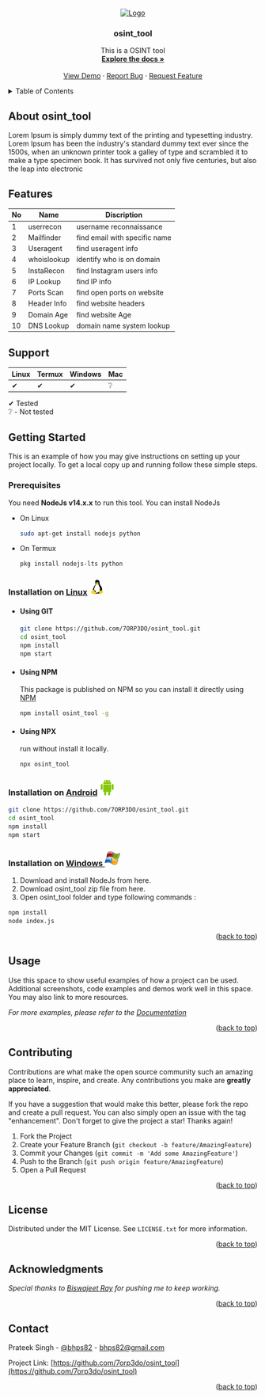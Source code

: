 <div id="top"></div>

<!-- [![Contributors][contributors-shield]][contributors-url]
[![Forks][forks-shield]][forks-url]
[![Stargazers][stars-shield]][stars-url]
[![Issues][issues-shield]][issues-url]
[![MIT License][license-shield]][license-url]
[![LinkedIn][linkedin-shield]][linkedin-url] -->

<!-- PROJECT LOGO -->
<br />
<div align="center">
  <a href="https://github.com/7orp3do/osint_tool">
    <img src="https://raw.githubusercontent.com/othneildrew/Best-README-Template/master/images/logo.png" alt="Logo" width="80" height="80">
  </a>

<h3 align="center">osint_tool</h3>

  <p align="center">
    This is a OSINT tool
    <br />
    <a href="https://github.com/7orp3do/osint_tool"><strong>Explore the docs »</strong></a>
    <br />
    <br />
    <a href="https://github.com/7orp3do/osint_tool">View Demo</a>
    ·
    <a href="https://github.com/7orp3do/osint_tool/issues">Report Bug</a>
    ·
    <a href="https://github.com/7orp3do/osint_tool/issues">Request Feature</a>
  </p>
</div>

<!-- TABLE OF CONTENTS -->
<details>
  <summary>Table of Contents</summary>
  <ol>
    <li>
      <a href="#about-the-project">About The Project</a>
      <ul>
        <li><a href="#built-with">Built With</a></li>
      </ul>
    </li>
    <li>
      <a href="#getting-started">Getting Started</a>
      <ul>
        <li><a href="#prerequisites">Prerequisites</a></li>
        <li><a href="#Installation on">Installation on</a></li>
      </ul>
    </li>
    <li><a href="#usage">Usage</a></li>
    <li><a href="#roadmap">Roadmap</a></li>
    <li><a href="#contributing">Contributing</a></li>
    <li><a href="#license">License</a></li>
    <li><a href="#contact">Contact</a></li>
    <li><a href="#acknowledgments">Acknowledgments</a></li>
  </ol>
</details>

<!-- ABOUT THE PROJECT -->

## About osint_tool

<!-- [![Product Name Screen Shot][product-screenshot]](https://example.com) -->

Lorem Ipsum is simply dummy text of the printing and typesetting industry. Lorem Ipsum has been the industry's standard dummy text ever since the 1500s, when an unknown printer took a galley of type and scrambled it to make a type specimen book. It has survived not only five centuries, but also the leap into electronic

<!-- <p align="right">(<a href="#top">back to top</a>)</p> -->

## Features

| No  | Name        | Discription                   |
| --- | ----------- | ----------------------------- |
| 1   | userrecon   | username reconnaissance       |
| 2   | Mailfinder  | find email with specific name |
| 3   | Useragent   | find useragent info           |
| 4   | whoislookup | identify who is on domain     |
| 5   | InstaRecon  | find Instagram users info     |
| 6   | IP Lookup   | find IP info                  |
| 7   | Ports Scan  | find open ports on website    |
| 8   | Header Info | find website headers          |
| 9   | Domain Age  | find website Age              |
| 10  | DNS Lookup  | domain name system lookup     |

## Support

| Linux | Termux | Windows | Mac |
| ----- | ------ | ------- | --- |
| ✔     | ✔      | ✔       | ❔  |

✔ Tested  
❔ - Not tested

<!-- GETTING STARTED -->

## Getting Started

This is an example of how you may give instructions on setting up your project locally.
To get a local copy up and running follow these simple steps.

### Prerequisites

You need **NodeJs v14.x.x** to run this tool. You can install NodeJs

- On Linux
  ```sh
  sudo apt-get install nodejs python
  ```
- On Termux
  ```sh
  pkg install nodejs-lts python
  ```

### Installation on [Linux](https://wikipedia.org/wiki/Linux) [![alt tag](./images/OS-Linux-icon.png)](https://en.wikipedia.org/wiki/Linux)

- #### Using GIT

  ```sh
  git clone https://github.com/7ORP3DO/osint_tool.git
  cd osint_tool
  npm install
  npm start
  ```

- #### Using NPM

  This package is published on NPM so you can install it directly using [NPM](http://npm.com)

  ```sh
  npm install osint_tool -g
  ```

- #### Using NPX

  run without install it locally.

  ```sh
  npx osint_tool
  ```

### Installation on [Android](https://wikipedia.org/wiki/Android) [![alt tag](./images/android-icon.png)](https://en.wikipedia.org/wiki/Android)

```sh
git clone https://github.com/7ORP3DO/osint_tool.git
cd osint_tool
npm install
npm start
```

### Installation on [Windows ](https://wikipedia.org/wiki/Microsoft_Windows)[![alt tag](./images/Windows-icon.png)](https://en.wikipedia.org/wiki/Microsoft_Windows)

1. Download and install NodeJs from here.
2. Download osint_tool zip file from here.
3. Open osint_tool folder and type following commands :

```bash
npm install
node index.js
```

<p align="right">(<a href="#top">back to top</a>)</p>

<!-- USAGE EXAMPLES -->

## Usage

Use this space to show useful examples of how a project can be used. Additional screenshots, code examples and demos work well in this space. You may also link to more resources.

_For more examples, please refer to the [Documentation](https://example.com)_

<p align="right">(<a href="#top">back to top</a>)</p>

<!-- ROADMAP -->
<!-- ## Roadmap

- [ ] Feature 1
- [ ] Feature 2
- [ ] Feature 3
    - [ ] Nested Feature

See the [open issues](https://github.com/7orp3do/osint_tool/issues) for a full list of proposed features (and known issues).

<p align="right">(<a href="#top">back to top</a>)</p> -->

<!-- CONTRIBUTING -->

## Contributing

Contributions are what make the open source community such an amazing place to learn, inspire, and create. Any contributions you make are **greatly appreciated**.

If you have a suggestion that would make this better, please fork the repo and create a pull request. You can also simply open an issue with the tag "enhancement".
Don't forget to give the project a star! Thanks again!

1. Fork the Project
2. Create your Feature Branch (`git checkout -b feature/AmazingFeature`)
3. Commit your Changes (`git commit -m 'Add some AmazingFeature'`)
4. Push to the Branch (`git push origin feature/AmazingFeature`)
5. Open a Pull Request

<p align="right">(<a href="#top">back to top</a>)</p>

<!-- LICENSE -->

## License

Distributed under the MIT License. See `LICENSE.txt` for more information.

<p align="right">(<a href="#top">back to top</a>)</p>

<!-- ACKNOWLEDGMENTS -->

## Acknowledgments

_Special thanks to [Biswajeet Ray](https://instagram.com/biswajeetray7) for pushing me to keep working._

<p align="right">(<a href="#top">back to top</a>)</p>

<!-- CONTACT -->

## Contact

Prateek Singh - [@bhps82](https://twitter.com/bhps82) - bhps82@gmail.com

Project Link: [https://github.com/7orp3do/osint_tool](https://github.com/7orp3do/osint_tool)

<p align="right">(<a href="#top">back to top</a>)</p>

<!-- MARKDOWN LINKS & IMAGES -->
<!-- https://www.markdownguide.org/basic-syntax/#reference-style-links -->

[contributors-shield]: https://img.shields.io/github/contributors/7orp3do/osint_tool.svg?style=for-the-badge
[contributors-url]: https://github.com/7orp3do/osint_tool/graphs/contributors
[forks-shield]: https://img.shields.io/github/forks/7orp3do/osint_tool.svg?style=for-the-badge
[forks-url]: https://github.com/7orp3do/osint_tool/network/members
[stars-shield]: https://img.shields.io/github/stars/7orp3do/osint_tool.svg?style=for-the-badge
[stars-url]: https://github.com/7orp3do/osint_tool/stargazers
[issues-shield]: https://img.shields.io/github/issues/7orp3do/osint_tool.svg?style=for-the-badge
[issues-url]: https://github.com/7orp3do/osint_tool/issues
[license-shield]: https://img.shields.io/github/license/7orp3do/osint_tool.svg?style=for-the-badge
[license-url]: https://github.com/7orp3do/osint_tool/blob/master/LICENSE.txt
[linkedin-shield]: https://img.shields.io/badge/-LinkedIn-black.svg?style=for-the-badge&logo=linkedin&colorB=555
[linkedin-url]: https://linkedin.com/in/bhps82
[product-screenshot]: images/screenshot.png
